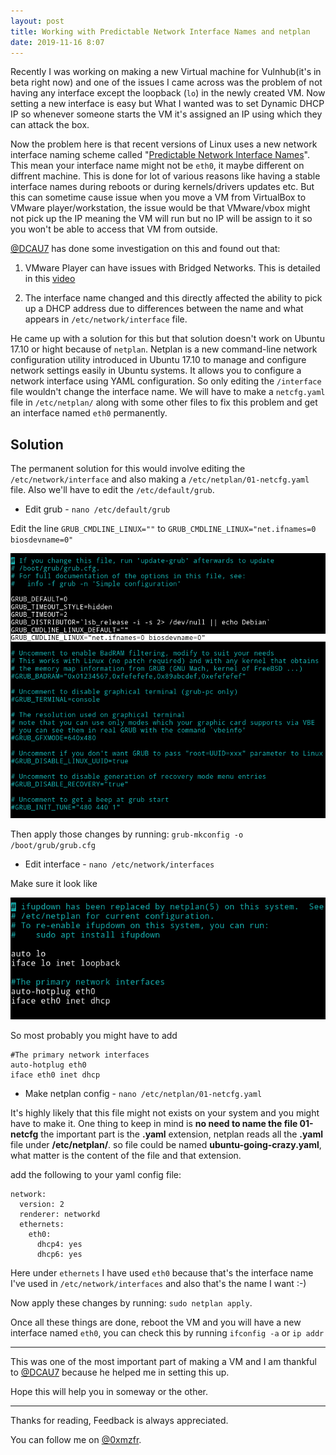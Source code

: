 ```yaml
---
layout: post
title: Working with Predictable Network Interface Names and netplan
date: 2019-11-16 8:07
---
```


Recently I was working on making a new Virtual machine for Vulnhub(it's in beta right now) and one of the issues I came across was the problem of not having any interface except the loopback (`lo`) in the newly created VM. Now setting a new interface is easy but What I wanted was to set Dynamic DHCP IP so whenever someone starts the VM it's assigned an IP using which they can attack the box.

Now the problem here is that recent versions of Linux uses a new network interface naming scheme called "[Predictable Network Interface Names](https://www.freedesktop.org/wiki/Software/systemd/PredictableNetworkInterfaceNames/)". This mean your interface name might not be `eth0`, it maybe different on diffrent machine. This is done for lot of various reasons like having a stable interface names during reboots or during kernels/drivers updates etc. But this can sometime cause issue when you move a VM from VirtualBox to VMware player/workstation, the issue would be that VMware/vbox might not pick up the IP meaning the VM will run but no IP will be assign to it so you won't be able to access that VM from outside.

[@DCAU7](https://twitter.com/DCAU7) has done some investigation on this and found out that:

1. VMware Player can have issues with Bridged Networks. This is detailed in this [video](https://www.youtube.com/watch?v=AsSDXznIhGc)

2. The interface name changed and this directly affected the ability to pick up a DHCP address due to differences between the name and what appears in `/etc/network/interface` file.

He came up with a solution for this but that solution doesn't work on Ubuntu 17.10 or hight because of `netplan`. Netplan is a new command-line network configuration utility introduced in Ubuntu 17.10 to manage and configure network settings easily in Ubuntu systems. It allows you to configure a network interface using YAML configuration. So only editing the `/interface` file wouldn't change the interface name. We will have to make a `netcfg.yaml` file in `/etc/netplan/` along with some other files to fix this problem and get an interface named `eth0` permanently.

## Solution

The permanent solution for this would involve editing the `/etc/network/interface` and also making a `/etc/netplan/01-netcfg.yaml` file. Also we'll have to edit the `/etc/default/grub`.

*  Edit grub - `nano /etc/default/grub`

Edit the line `GRUB_CMDLINE_LINUX=""` to `GRUB_CMDLINE_LINUX="net.ifnames=0 biosdevname=0"`

![](/images/grub.png)

Then apply those changes by running: `grub-mkconfig -o /boot/grub/grub.cfg`

* Edit interface -  `nano /etc/network/interfaces`

Make sure it look like

![](/images/interface.png)

So most probably you might have to add
```
#The primary network interfaces
auto-hotplug eth0
iface eth0 inet dhcp
```


*  Make netplan config - `nano /etc/netplan/01-netcfg.yaml`

It's highly likely that this file might not exists on your system and you might have to make it. One thing to keep in mind is __no need to name the file 01-netcfg__ the important part is the __.yaml__ extension, netplan reads all the __.yaml__ file under __/etc/netplan/__. so file could be named __ubuntu-going-crazy.yaml__, what matter is the content of the file and that extension.

add the following to your yaml config file:

```
network:
  version: 2
  renderer: networkd
  ethernets:
    eth0:
      dhcp4: yes
      dhcp6: yes
```

Here under `ethernets` I have used `eth0` because that's the interface name I've used in `/etc/network/interfaces` and also that's the name I want :-)

Now apply these changes by running: `sudo netplan apply`.

Once all these things are done, reboot the VM and you will have a new interface named `eth0`, you can check this by running `ifconfig -a` or `ip addr`

***

This was one of the most important part of making a VM and I am thankful to [@DCAU7](https://twitter.com/DCAU7) because he helped me in setting this up.

Hope this will help you in someway or the other.

***

Thanks for reading, Feedback is always appreciated.

You can follow me on [@0xmzfr](https://twitter.com/0xmzfr).
